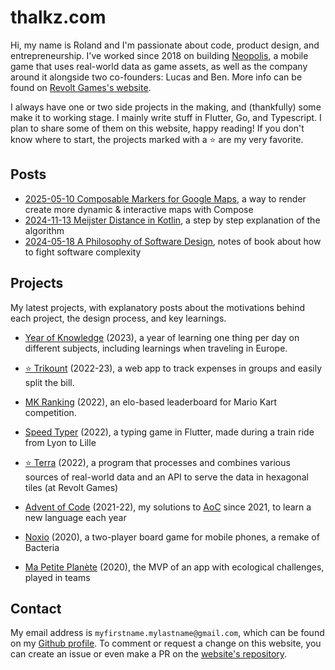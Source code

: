 # thalkz.com

Hi, my name is Roland and I'm passionate about code, product design, and entrepreneurship. I've worked since 2018 on building [Neopolis](https://neopolis.io), a mobile game that uses real-world data as game assets, as well as the company around it alongside two co-founders: Lucas and Ben. More info can be found on [Revolt Games's website](https://revoltgames.io).

I always have one or two side projects in the making, and (thankfully) some make it to working stage. I mainly write stuff in Flutter, Go, and Typescript. I plan to share some of them on this website, happy reading! If you don't know where to start, the projects marked with a ⭐️ are my very favorite.

## Posts

* [2025-05-10 Composable Markers for Google Maps](/pages/maps_compose_markers), a way to render create more dynamic & interactive maps with Compose
* [2024-11-13 Meijster Distance in Kotlin](/pages/meijster_distance), a step by step explanation of the algorithm
* [2024-05-18 A Philosophy of Software Design](/pages/philosophy_of_software_design), notes of book about how to fight software complexity

## Projects

My latest projects, with explanatory posts about the motivations behind each project, the design process, and key learnings.

* [Year of Knowledge](/pages/year_of_knowledge) (2023), a year of learning one thing per day on different subjects, including learnings when traveling in Europe.

* [⭐️ Trikount](/pages/trikount) (2022-23), a web app to track expenses in groups and easily split the bill.

* [MK Ranking](/pages/mk_ranking) (2022), an elo-based leaderboard for Mario Kart competition.

* [Speed Typer](/pages/speed_typer) (2022), a typing game in Flutter, made during a train ride from Lyon to Lille

* [⭐️ Terra](/pages/terra) (2022), a program that processes and combines various sources of real-world data and an API to serve the data in hexagonal tiles (at Revolt Games)

* [Advent of Code](/pages/advent_of_code) (2021-22), my solutions to [AoC](https://adventofcode.com) since 2021, to learn a new language each year

* [Noxio](/pages/noxio) (2020), a two-player board game for mobile phones, a remake of Bacteria

* [Ma Petite Planète](/pages/ma_petite_planete) (2020), the MVP of an app with ecological challenges, played in teams

## Contact

My email address is `myfirstname.mylastname@gmail.com`, which can be found on my [Github profile](https://github.com/thalkz). To comment or request a change on this website, you can create an issue or even make a PR on the [website's repository](https://github.com/thalkz/blog).